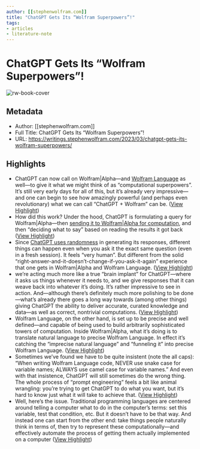 ```yaml
---
author: [[stephenwolfram.com]]
title: "ChatGPT Gets Its “Wolfram Superpowers”!"
tags: 
- articles
- literature-note
---
```

# ChatGPT Gets Its “Wolfram Superpowers”!

![rw-book-cover](https://content.wolfram.com/uploads/sites/43/2023/03/gpt-plugin-hero6.png)

## Metadata
- Author: [[stephenwolfram.com]]
- Full Title: ChatGPT Gets Its “Wolfram Superpowers”!
- URL: https://writings.stephenwolfram.com/2023/03/chatgpt-gets-its-wolfram-superpowers/

## Highlights
- ChatGPT can now call on Wolfram|Alpha—and [Wolfram Language](https://www.wolfram.com/language/) as well—to give it what we might think of as “computational superpowers”. It’s still very early days for all of this, but it’s already very impressive—and one can begin to see how amazingly powerful (and perhaps even revolutionary) what we can call “ChatGPT + Wolfram” can be. ([View Highlight](https://read.readwise.io/read/01gwkttk557r6v8a1zqxzn5rts))
- How did this work? Under the hood, ChatGPT is formulating a query for Wolfram|Alpha—then [sending it to Wolfram|Alpha for computation](https://www.wolfram.com/resources/tools-for-AIs/), and then “deciding what to say” based on reading the results it got back ([View Highlight](https://read.readwise.io/read/01gwktvp63h8c97r03119y6ysr))
- Since [ChatGPT uses randomness](https://writings.stephenwolfram.com/2023/02/what-is-chatgpt-doing-and-why-does-it-work/) in generating its responses, different things can happen even when you ask it the exact same question (even in a fresh session). It feels “very human”. But different from the solid “right-answer-and-it-doesn’t-change-if-you-ask-it-again” experience that one gets in Wolfram|Alpha and Wolfram Language. ([View Highlight](https://read.readwise.io/read/01gwktxgzwcyrpyatz7k3hwefd))
- we’re acting much more like a true “brain implant” for ChatGPT—where it asks us things whenever it needs to, and we give responses that it can weave back into whatever it’s doing. It’s rather impressive to see in action. And—although there’s definitely much more polishing to be done—what’s already there goes a long way towards (among other things) giving ChatGPT the ability to deliver accurate, curated knowledge and data—as well as correct, nontrivial computations. ([View Highlight](https://read.readwise.io/read/01gwmqrz8r07tm2pv44p5kbg4d))
- Wolfram Language, on the other hand, is set up to be precise and well defined—and capable of being used to build arbitrarily sophisticated towers of computation. Inside Wolfram|Alpha, what it’s doing is to translate natural language to precise Wolfram Language. In effect it’s catching the “imprecise natural language” and “funneling it” into precise Wolfram Language. ([View Highlight](https://read.readwise.io/read/01gwmrhdgh7yar8dvm0m8ta4qr))
- Sometimes we’ve found we have to be quite insistent (note the all caps): “When writing Wolfram Language code, NEVER use snake case for variable names; ALWAYS use camel case for variable names.” And even with that insistence, ChatGPT will still sometimes do the wrong thing. The whole process of “prompt engineering” feels a bit like animal wrangling: you’re trying to get ChatGPT to do what you want, but it’s hard to know just what it will take to achieve that. ([View Highlight](https://read.readwise.io/read/01gwmrm5v1zkk0vj89h20zzye3))
- Well, here’s the issue. Traditional programming languages are centered around telling a computer what to do in the computer’s terms: set this variable, test that condition, etc. But it doesn’t have to be that way. And instead one can start from the other end: take things people naturally think in terms of, then try to represent these computationally—and effectively automate the process of getting them actually implemented on a computer ([View Highlight](https://read.readwise.io/read/01gwms9jb55zmpa6b29tpdjmkz))
